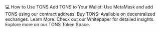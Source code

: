 💻 How to Use TONS
Add TONS to Your Wallet: Use MetaMask and add TONS using our contract address.
Buy TONS: Available on decentralized exchanges.
Learn More: Check out our Whitepaper for detailed insights.
Explore more on our TONS Token Space.
